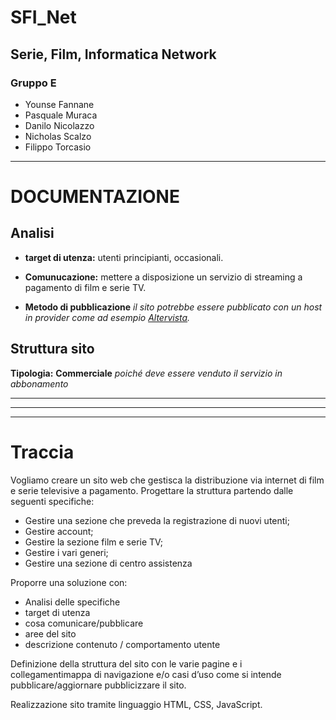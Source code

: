# SFI_Net
## Serie, Film, Informatica Network
### Gruppo E
  - Younse Fannane
  - Pasquale Muraca
  - Danilo Nicolazzo
  - Nicholas Scalzo
  - Filippo Torcasio
---


# DOCUMENTAZIONE

## Analisi
- **target di utenza:** utenti principianti, occasionali.

- **Comunucazione:** mettere a disposizione un servizio di streaming a pagamento di film e serie TV.

- **Metodo di pubblicazione** *il sito potrebbe essere pubblicato con un host in provider come ad esempio [Altervista](https://it.altervista.org).*

## Struttura sito
**Tipologia:** **Commerciale** *poiché deve essere venduto il servizio in abbonamento*

---
---
---

# Traccia
Vogliamo creare un sito web che gestisca la distribuzione via internet di film e serie televisive a pagamento. Progettare la struttura partendo dalle seguenti specifiche:

- Gestire una sezione che preveda la registrazione di nuovi utenti;
- Gestire account;
- Gestire la sezione film e serie TV;
- Gestire i vari generi;
- Gestire una sezione di centro assistenza

Proporre una soluzione con:
- Analisi delle specifiche 
- target di utenza
- cosa comunicare/pubblicare
- aree del sito
- descrizione contenuto / comportamento utente

Definizione della struttura del sito con le varie pagine e i collegamentimappa di navigazione e/o casi d’uso come si intende pubblicare/aggiornare pubblicizzare il sito.

Realizzazione sito tramite linguaggio HTML, CSS, JavaScript.
